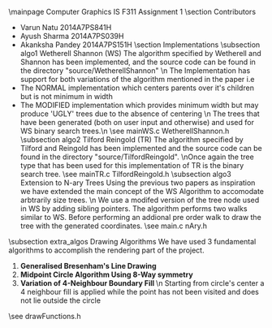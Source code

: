 \mainpage Computer Graphics IS F311 Assignment 1 
\section Contributors
 *  Varun Natu 2014A7PS841H
 *  Ayush Sharma 2014A7PS039H
 *  Akanksha Pandey 2014A7PS151H
\section Implementations
\subsection algo1 Wetherell Shannon (WS) 
The algorithm specified by Wetherell and Shannon has been implemented, and the source code can be found in the directory "source/WetherellShannon"
\n The Implementation has support for both variations of the algorithm mentioned in the paper i.e 
* The NORMAL implementation which centers parents over it's children but is not minimum in width
* The MODIFIED implementation which provides minimum width but may produce 'UGLY' trees due to the absence of centering 
\n The trees that have been generated (both on user input and otherwise) and used for WS binary search trees.\n
\see mainWS.c WetherellShannon.h
\subsection algo2 Tilford Reingold (TR)
The algorithm specified by Tilford and Reingold has been implemented and the source code can be found in the directory "source/TilfordReingold".
\nOnce again the tree type that has been used for this implementation of TR is the binary search tree.
\see mainTR.c TilfordReingold.h
\subsection algo3 Extension to N-ary Trees
Using the previous two papers as inspiration we have extended the main concept of the WS Algorithm to accomodate arbtrarily size trees.
\n We use a modifed version of the tree node used in WS by adding sibling pointers. The algorithm performs two walks similar to WS. Before performing an addional pre order walk to draw  the tree with the generated coordinates.
\see main.c nAry.h

\subsection extra_algos Drawing Algorithms 
We have used 3 fundamental algorithms to accomplish the rendering part of the project.
1. <b> Generalised Bresenham's Line Drawing </b> 
2. <b> Midpoint Circle Algorithm Using 8-Way symmetry </b>
3. <b> Variation of 4-Neighbour Boundary Fill </b> \n Starting from circle's center a 4 neighbour fill is applied while the point has not been visited and does not lie outside the circle

\see drawFunctions.h